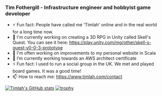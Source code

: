 ### Tim Fothergill - Infrastructure engineer and hobbyist game developer

<!--
**TimothyFothergill/TimothyFothergill** is a ✨ _special_ ✨ repository because its `README.md` (this file) appears on your GitHub profile.

Here are some ideas to get you started:

- 🔭 I’m currently working on ...
- 🌱 I’m currently learning ...
- 👯 I’m looking to collaborate on ...
- 🤔 I’m looking for help with ...
- 💬 Ask me about ...
- 📫 How to reach me: ...
- 😄 Pronouns: ...
- ⚡ Fun fact: ...
-->

- ⚡ Fun fact: People have called me 'Timlah' online and in the real world for a long time now.
- 🔭 I'm currently working on creating a 3D RPG in Unity called Skell's Quest. You can see it here: https://play.unity.com/mg/other/skell-s-quest-v0-0-3-prototype
- 🔭 I'm often working on improvements to my personal website in Scala
- 🌱 I’m currently working towards an AWS architect certificate
- ⚡ Fun fact: I used to run a social group in the UK. We met and played board games. It was a good time!
- 📫 How to reach me: https://www.timlah.com/contact

[![Timlah's GitHub stats](https://github-readme-stats.vercel.app/api?username=TimothyFothergill&show_icons=true&theme=dark)](https://github.com/anuraghazra/github-readme-stats)
[![trophy](https://github-profile-trophy.vercel.app/?username=TimothyFothergill)](https://github.com/ryo-ma/github-profile-trophy)
<a rel="me" href="https://mastodon.gamedev.place/@Timlah"></a>
